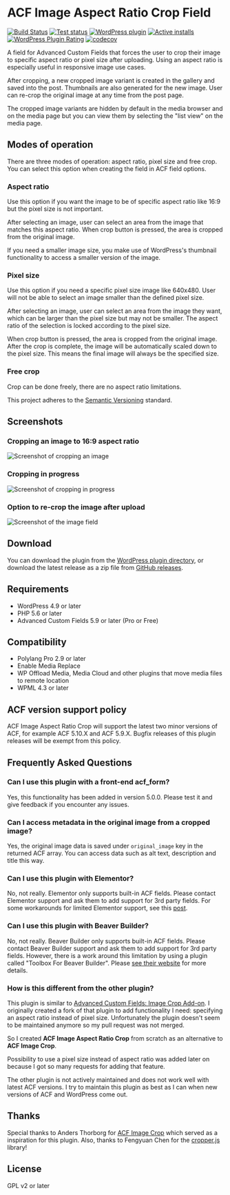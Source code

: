 # ACF Image Aspect Ratio Crop Field

[![Build Status](https://img.shields.io/github/workflow/status/joppuyo/acf-image-aspect-ratio-crop/PHP%20Composer?logo=github)](https://github.com/joppuyo/acf-image-aspect-ratio-crop/actions)
[![Test status](https://img.shields.io/github/workflow/status/joppuyo/acf-image-aspect-ratio-crop/Test?label=tests&logo=github)](https://github.com/joppuyo/acf-image-aspect-ratio-crop/actions)
[![WordPress plugin](https://img.shields.io/wordpress/plugin/v/acf-image-aspect-ratio-crop?logo=wordpress)](https://wordpress.org/plugins/acf-image-aspect-ratio-crop/)
[![Active installs](https://img.shields.io/wordpress/plugin/installs/acf-image-aspect-ratio-crop.svg?logo=wordpress)](https://wordpress.org/plugins/acf-image-aspect-ratio-crop/advanced/)
[![WordPress Plugin Rating](https://img.shields.io/wordpress/plugin/stars/acf-image-aspect-ratio-crop?logo=wordpress)](https://wordpress.org/plugins/acf-image-aspect-ratio-crop/#reviews)
[![codecov](https://codecov.io/gh/joppuyo/acf-image-aspect-ratio-crop/branch/master/graph/badge.svg?token=EQXMRSFD1L)](https://codecov.io/gh/joppuyo/acf-image-aspect-ratio-crop)

A field for Advanced Custom Fields that forces the user to crop their image to specific aspect ratio or pixel size after uploading. Using an aspect ratio is especially useful in responsive image use cases.

After cropping, a new cropped image variant is created in the gallery and saved into the post. Thumbnails are also generated for the new image. User can re-crop the original image at any time from the post page.

The cropped image variants are hidden by default in the media browser and on the media page but you can view them by selecting the "list view" on the media page.

## Modes of operation

There are three modes of operation: aspect ratio, pixel size and free crop. You can select this option when creating the field in ACF field options.

### Aspect ratio

Use this option if you want the image to be of specific aspect ratio like 16:9 but the pixel size is not important.

After selecting an image, user can select an area from the image that matches this aspect ratio. When crop button is pressed, the area is cropped from the original image.

If you need a smaller image size, you make use of WordPress's thumbnail functionality to access a smaller version of the image.

### Pixel size

Use this option if you need a specific pixel size image like 640x480. User will not be able to select an image smaller than the defined pixel size.

After selecting an image, user can select an area from the image they want, which can be larger than the pixel size but may not be smaller. The aspect ratio of the selection is locked according to the pixel size.

When crop button is pressed, the area is cropped from the original image. After the crop is complete, the image will be automatically scaled down to the pixel size. This means the final image will always be the specified size.

### Free crop

Crop can be done freely, there are no aspect ratio limitations.

This project adheres to the [Semantic Versioning](https://semver.org/spec/v2.0.0.html) standard.

## Screenshots

### Cropping an image to 16:9 aspect ratio

![Screenshot of cropping an image](./.wordpress-org/screenshot-1.jpg)

### Cropping in progress

![Screenshot of cropping in progress](./.wordpress-org/screenshot-2.jpg)

### Option to re-crop the image after upload

![Screenshot of the image field](./.wordpress-org/screenshot-3.jpg)

## Download

You can download the plugin from the [WordPress plugin directory](https://wordpress.org/plugins/acf-image-aspect-ratio-crop/), or download the latest release as a zip file from [GitHub releases](https://github.com/joppuyo/acf-image-aspect-ratio-crop/releases).

## Requirements

- WordPress 4.9 or later
- PHP 5.6 or later
- Advanced Custom Fields 5.9 or later (Pro or Free)

## Compatibility

- Polylang Pro 2.9 or later
- Enable Media Replace
- WP Offload Media, Media Cloud and other plugins that move media files to remote location
- WPML 4.3 or later

## ACF version support policy

ACF Image Aspect Ratio Crop will support the latest two minor versions of ACF, for example ACF 5.10.X and ACF 5.9.X. Bugfix releases of this plugin releases will be exempt from this policy.

## Frequently Asked Questions

### Can I use this plugin with a front-end acf_form?

Yes, this functionality has been added in version 5.0.0. Please test it and give feedback if you encounter any issues.

### Can I access metadata in the original image from a cropped image?

Yes, the original image data is saved under `original_image` key in the returned ACF array. You can access data such as alt text, description and title this way.

### Can I use this plugin with Elementor?

No, not really. Elementor only supports built-in ACF fields. Please contact Elementor support and ask them to add support for 3rd party fields. For some workarounds for limited Elementor support, see this [post](https://wordpress.org/support/topic/excellent-plugin-5518/).

### Can I use this plugin with Beaver Builder?

No, not really. Beaver Builder only supports built-in ACF fields. Please contact Beaver Builder support and ask them to add support for 3rd party fields. However, there is a work around this limitation by using a plugin called "Toolbox For Beaver Builder". Please [see their website](https://beaverplugins.com/) for more details.

### How is this different from the other plugin?

This plugin is similar to [Advanced Custom Fields: Image Crop Add-on](https://wordpress.org/plugins/acf-image-crop-add-on/). I originally created a fork of that plugin to add functionality I need: specifying an aspect ratio instead of pixel size. Unfortunately the plugin doesn't seem to be maintained anymore so my pull request was not merged.

So I created **ACF Image Aspect Ratio Crop** from scratch as an alternative to **ACF Image Crop**.

Possibility to use a pixel size instead of aspect ratio was added later on because I got so many requests for adding that feature.

The other plugin is not actively maintained and does not work well with latest ACF versions. I try to maintain this plugin as best as I can when new versions of ACF and WordPress come out.

## Thanks

Special thanks to Anders Thorborg for [ACF Image Crop](https://github.com/andersthorborg/ACF-Image-Crop) which served as a inspiration for this plugin. Also, thanks to Fengyuan Chen for the [cropper.js](https://fengyuanchen.github.io/cropperjs/) library!

## License

GPL v2 or later
